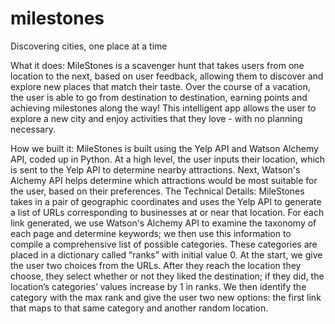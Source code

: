 # milestones
Discovering cities, one place at a time

What it does:
MileStones is a scavenger hunt that takes users from one location to the next, based on user feedback, allowing them to discover and 
explore new places that match their taste. Over the course of a vacation, the user is able to go from destination to destination, earning 
points and achieving milestones along the way! This intelligent app allows the user to explore a new city and enjoy activities that they 
love - with no planning necessary.

How we built it:
MileStones is built using the Yelp API and Watson Alchemy API, coded up in Python. At a high level, the user inputs their 
location, which is sent to the Yelp API to determine nearby attractions. Next, Watson's Alchemy API helps determine which attractions would 
be most suitable for the user, based on their preferences. The Technical Details: MileStones takes in a pair of geographic coordinates and 
uses the Yelp API to generate a list of URLs corresponding to businesses at or near that location. For each link generated, we use Watson's 
Alchemy API to examine the taxonomy of each page and determine keywords; we then use this information to compile a comprehensive list of 
possible categories. These categories are placed in a dictionary called “ranks” with initial value 0. At the start, we give the user two 
choices from the URLs. After they reach the location they choose, they select whether or not they liked the destination; if they did, the 
location’s categories’ values increase by 1 in ranks. We then identify the category with the max rank and give the user two new options: 
the first link that maps to that same category and another random location.
